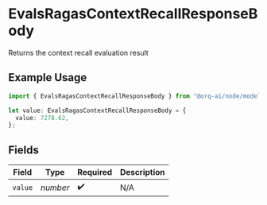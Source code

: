 # EvalsRagasContextRecallResponseBody

Returns the context recall evaluation result

## Example Usage

```typescript
import { EvalsRagasContextRecallResponseBody } from "@orq-ai/node/models/operations";

let value: EvalsRagasContextRecallResponseBody = {
  value: 7278.62,
};
```

## Fields

| Field              | Type               | Required           | Description        |
| ------------------ | ------------------ | ------------------ | ------------------ |
| `value`            | *number*           | :heavy_check_mark: | N/A                |